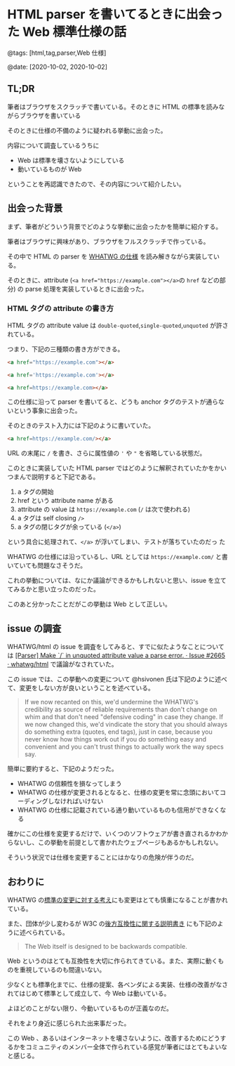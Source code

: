 # HTML parser を書いてるときに出会った Web 標準仕様の話

@tags: [html,tag,parser,Web 仕様]

@date: [2020-10-02, 2020-10-02]

## TL;DR

筆者はブラウザをスクラッチで書いている。そのときに HTML の標準を読みながらブラウザを書いている

そのときに仕様の不備のように疑われる挙動に出会った。

内容について調査しているうちに

- Web は標準を壊さないようにしている
- 動いているものが Web

ということを再認識できたので、その内容について紹介したい。

## 出会った背景

まず、筆者がどういう背景でどのような挙動に出会ったかを簡単に紹介する。

筆者はブラウザに興味があり、ブラウザをフルスクラッチで作っている。

その中で HTML の parser を [WHATWG の仕様](https://html.spec.whatwg.org/multipage/parsing.html) を読み解きながら実装している。

そのときに、attribute (`<a href="https://example.com"></a>`の `href` などの部分) の parse 処理を実装しているときに出会った。

### HTML タグの attribute の書き方

HTML タグの attribute value は `double-quoted`,`single-quoted`,`unquoted` が許されている。

つまり、下記の三種類の書き方ができる。

```html
<a href="https://example.com"></a>
```

<!-- prettier-ignore -->
```html
<a href='https://example.com'></a>
```

```html
<a href=https://example.com></a>
```

この仕様に沿って parser を書いてると、どうも anchor タグのテストが通らないという事象に出会った。

そのときのテスト入力には下記のように書いていた。

```html
<a href=https://example.com/></a>
```

URL の末尾に `/` を書き、さらに属性値の `'` や `"` を省略している状態だ。

このときに実装していた HTML parser ではどのように解釈されていたかをかいつまんで説明すると下記である。

1. a タグの開始
1. href という attribute name がある
1. attribute の value は `https://example.com` (`/` は次で使われる)
1. a タグは self closing `/>`
1. a タグの閉じタグが余っている (`</a>`)

という具合に処理されて、`</a>` が浮いてしまい、テストが落ちていたのだっ た

WHATWG の仕様には沿っているし、URL としては `https://example.com/` と書いていても問題なさそうだ。

これの挙動については、なにか議論ができるかもしれないと思い、issue を立ててみるかと思い立ったのだった。

このあと分かったことだがこの挙動は Web として正しい。

## issue の調査

WHATWG/html の issue を調査をしてみると、すでに似たようなことについては [[Parser] Make \`/\` in unquoted attribute value a parse error\. · Issue \#2665 · whatwg/html](https://github.com/whatwg/html/issues/2665) で議論がなされていた。

この issue では、この挙動への変更について @hsivonen 氏は下記のように述べて、変更をしない方が良いということを述べている。

> If we now recanted on this, we'd undermine the WHATWG's credibility as source of reliable requirements than don't change on whim and that don't need "defensive coding" in case they change. If we now changed this, we'd vindicate the story that you should always do something extra (quotes, end tags), just in case, because you never know how things work out if you do something easy and convenient and you can't trust things to actually work the way specs say.

簡単に要約すると、下記のようだった。

- WHATWG の信頼性を損なってしまう
- WHATWG の仕様が変更されるとなると、仕様の変更を常に念頭においてコーディングしなければいけない
- WHATWG の仕様に記載されている通り動いているものも信用ができなくなる

確かにこの仕様を変更するだけで、いくつのソフトウェアが書き直されるかわからないし、この挙動を前提として書かれたウェブページもあるかもしれない。

そういう状況では仕様を変更することにはかなりの危険が伴うのだ。

## おわりに

WHATWG の[標準の変更に対する考え](https://whatwg.org/faq#change-at-any-time)にも変更はとても慎重になることが書かれている。

また、団体が少し変わるが W3C の[後方互換性に関する説明書き](https://www.w3.org/People/Bos/DesignGuide/compatibility.html) にも下記のように述べられている。

> The Web itself is designed to be backwards compatible.

Web というのはとても互換性を大切に作られてきている。また、実際に動くものを重視しているのも間違いない。

少なくとも標準化までに、仕様の提案、各ベンダによる実装、仕様の改善がなされてはじめて標準として成立して、今 Web は動いている。

よほどのことがない限り、今動いているものが正義なのだ。

それをより身近に感じられた出来事だった。

この Web 、あるいはインターネットを壊さないように、改善するためにどうするかをコミュニティのメンバー全体で作られている感覚が筆者にはとてもよいなと感じる。
